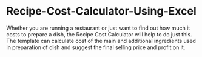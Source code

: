 # Recipe-Cost-Calculator-Using-Excel
Whether you are running a restaurant or just want to find out how much it costs to prepare a dish, the Recipe Cost Calculator will help to do just this. The template can calculate cost of the main and additional ingredients used in preparation of dish and suggest the final selling price and profit on it.
